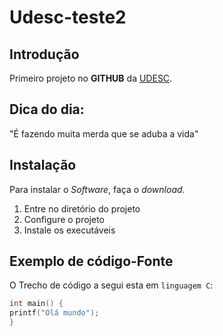 # Udesc-teste2
## Introdução
Primeiro projeto no **GITHUB** da [UDESC](https://www.udesc.br).

## Dica do dia:
"É fazendo muita merda que se aduba a vida"

## Instalação
Para instalar o *Software*, faça o *download*.
1. Entre no diretório do projeto
2. Configure o projeto
3. Instale os executáveis
   
## Exemplo de código-Fonte
O Trecho de código a segui esta em `linguagem C`:
```c
int main() {
printf("Olá mundo");
}
```

